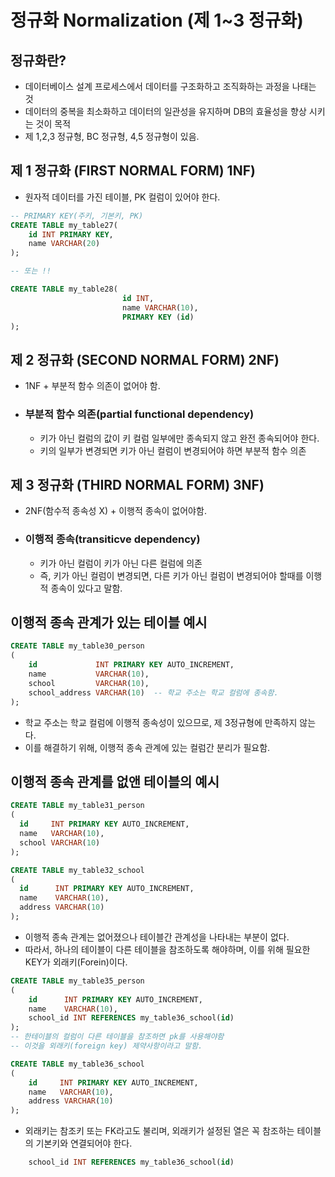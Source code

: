 # 정규화 Normalization (제 1~3 정규화)

## 정규화란?
* 데이터베이스 설계 프로세스에서 데이터를 구조화하고 조직화하는 과정을 나태는 것
* 데이터의 중복을 최소화하고 데이터의 일관성을 유지하며 DB의 효율성을 향상 시키는 것이 목적
* 제 1,2,3 정규형, BC 정규형, 4,5 정규형이 있음.

## 제 1 정규화 (FIRST NORMAL FORM) 1NF)
* 원자적 데이터를 가진 테이블, PK 컬럼이 있어야 한다.
```sql
-- PRIMARY KEY(주키, 기본키, PK)
CREATE TABLE my_table27(
    id INT PRIMARY KEY,
    name VARCHAR(20)
);

-- 또는 !!

CREATE TABLE my_table28(
                         id INT,
                         name VARCHAR(10),
                         PRIMARY KEY (id)
);

```

## 제 2 정규화 (SECOND NORMAL FORM) 2NF)
* 1NF + 부분적 함수 의존이 없어야 함.
* ### 부분적 함수 의존(partial functional dependency)
  * 키가 아닌 컬럼의 값이 키 컬럼 일부에만 종속되지 않고 완전 종속되어야 한다.
  * 키의 일부가 변경되면 키가 아닌 컬럼이 변경되어야 하면 부분적 함수 의존
  

## 제 3 정규화 (THIRD NORMAL FORM) 3NF)
* 2NF(함수적 종속성 X) + 이행적 종속이 없어야함.
* ### 이행적 종속(transiticve dependency) 
  * 키가 아닌 컬럼이 키가 아닌 다른 컬럼에 의존
  * 즉, 키가 아닌 컬럼이 변경되면, 다른 키가 아닌 컬럼이 변경되어야 할때를 이행적 종속이 있다고 말함.
  
## 이행적 종속 관계가 있는 테이블 예시
```sql
CREATE TABLE my_table30_person
(
    id             INT PRIMARY KEY AUTO_INCREMENT,
    name           VARCHAR(10),
    school         VARCHAR(10),
    school_address VARCHAR(10)  -- 학교 주소는 학교 컬럼에 종속함.
);
```
* 학교 주소는 학교 컬럼에 이행적 종속성이 있으므로, 제 3정규형에 만족하지 않는다.
* 이를 해결하기 위해, 이행적 종속 관계에 있는 컬럼간 분리가 필요함.

## 이행적 종속 관계를 없앤 테이블의 예시
```sql
CREATE TABLE my_table31_person
(
  id     INT PRIMARY KEY AUTO_INCREMENT,
  name   VARCHAR(10),
  school VARCHAR(10)
);

CREATE TABLE my_table32_school
(
  id      INT PRIMARY KEY AUTO_INCREMENT,
  name    VARCHAR(10),
  address VARCHAR(10)
);
```
* 이행적 종속 관계는 없어졌으나 테이블간 관계성을 나타내는 부분이 없다.
* 따라서, 하나의 테이블이 다른 테이블을 참조하도록 해야하며, 이를 위해 필요한 KEY가 외래키(Forein)이다.
```sql
CREATE TABLE my_table35_person
(
    id      INT PRIMARY KEY AUTO_INCREMENT,
    name    VARCHAR(10),
    school_id INT REFERENCES my_table36_school(id)
);
-- 한테이블의 컬럼이 다른 테이블을 참조하면 pk를 사용해야함
-- 이것을 외래키(foreign key) 제약사항이라고 말함.

CREATE TABLE my_table36_school
(
    id     INT PRIMARY KEY AUTO_INCREMENT,
    name   VARCHAR(10),
    address VARCHAR(10)
);
```
* 외래키는 참조키 또는 FK라고도 불리며, 외래키가 설정된 열은 꼭 참조하는 테이블의 기본키와 연결되어야 한다.
```sql
    school_id INT REFERENCES my_table36_school(id)
```